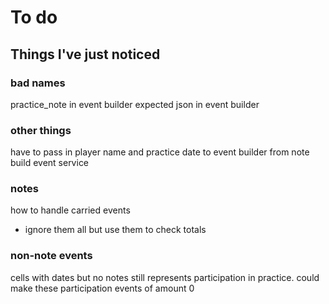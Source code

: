 To do
===

Things I've just noticed
---

### bad names
practice_note in event builder
expected json in event builder

### other things
have to pass in player name and practice date to event builder from note
build event service

### notes
how to handle carried events
* ignore them all but use them to check totals

### non-note events
cells with dates but no notes still represents participation in practice. could make these participation events of amount 0
